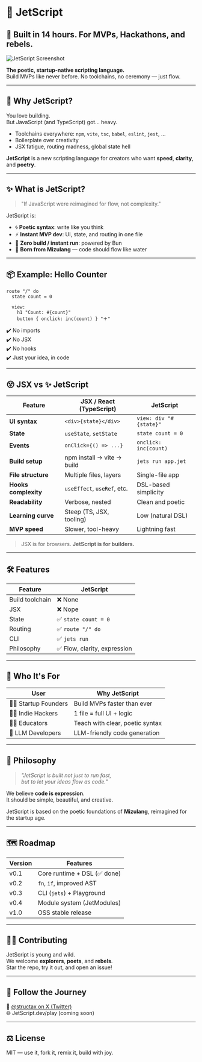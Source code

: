 # 🚀 JetScript

## 🚀 Built in 14 hours. For MVPs, Hackathons, and rebels.

![JetScript Screenshot](https://raw.githubusercontent.com/yourname/jetscript/main/jetscript.png)


**The poetic, startup-native scripting language.**  
Build MVPs like never before. No toolchains, no ceremony — just flow.

---

## 🤯 Why JetScript?

You love building.  
But JavaScript (and TypeScript) got... heavy.

- Toolchains everywhere: `npm`, `vite`, `tsc`, `babel`, `eslint`, `jest`, ...
- Boilerplate over creativity
- JSX fatigue, routing madness, global state hell

**JetScript** is a new scripting language for creators who want **speed**, **clarity**, and **poetry**.

---

## ✨ What is JetScript?

> "If JavaScript were reimagined for flow, not complexity."

JetScript is:

- 🌀 **Poetic syntax**: write like you think
- ⚡️ **Instant MVP dev**: UI, state, and routing in one file
- 🚀 **Zero build / instant run**: powered by Bun
- 🌊 **Born from Mizulang** — code should flow like water

---

## 📦 Example: Hello Counter

```jetscript
route "/" do
  state count = 0

  view:
    h1 "Count: #{count}"
    button { onclick: inc(count) } "＋"
```

✔️ No imports  
✔️ No JSX  
✔️ No hooks  
✔️ Just your idea, in code

---

## 😵 JSX vs ✨ JetScript

| Feature           | JSX / React (TypeScript) | JetScript                  |
|-------------------|---------------------------|----------------------------|
| **UI syntax**     | `<div>{state}</div>`      | `view: div "#{state}"`     |
| **State**         | `useState`, `setState`    | `state count = 0`          |
| **Events**        | `onClick={() => ...}`     | `onclick: inc(count)`      |
| **Build setup**   | npm install → vite → build| `jets run app.jet`         |
| **File structure**| Multiple files, layers    | Single-file app            |
| **Hooks complexity** | `useEffect`, `useRef`, etc. | DSL-based simplicity |
| **Readability**   | Verbose, nested           | Clean and poetic           |
| **Learning curve**| Steep (TS, JSX, tooling)  | Low (natural DSL)          |
| **MVP speed**     | Slower, tool-heavy        | Lightning fast             |

> JSX is for browsers. **JetScript is for builders.**

---


## 🛠 Features

| Feature         | JetScript                 |
|-----------------|---------------------------|
| Build toolchain | ❌ None                    |
| JSX             | ❌ Nope                    |
| State           | ✅ `state count = 0`       |
| Routing         | ✅ `route "/" do`          |
| CLI             | ✅ `jets run`              |
| Philosophy      | ✅ Flow, clarity, expression |

---

## 🎯 Who It's For

| User             | Why JetScript                            |
|------------------|-------------------------------------------|
| 🧑‍🚀 Startup Founders | Build MVPs faster than ever          |
| 🧑‍🎨 Indie Hackers    | 1 file = full UI + logic             |
| 🧑‍🏫 Educators        | Teach with clear, poetic syntax      |
| 🤖 LLM Developers     | LLM-friendly code generation         |

---

## 🌱 Philosophy

> *"JetScript is built not just to run fast,*  
> *but to let your ideas flow as code."*

We believe **code is expression**.  
It should be simple, beautiful, and creative.

JetScript is based on the poetic foundations of **Mizulang**, reimagined for the startup age.

---

## 🗺 Roadmap

| Version | Features                          |
|---------|-----------------------------------|
| v0.1    | Core runtime + DSL (✅ done)      |
| v0.2    | `fn`, `if`, improved AST          |
| v0.3    | CLI (`jets`) + Playground         |
| v0.4    | Module system (JetModules)        |
| v1.0    | OSS stable release                |

---

## 🧑‍💻 Contributing

JetScript is young and wild.  
We welcome **explorers**, **poets**, and **rebels**.  
Star the repo, try it out, and open an issue!

---

## 📡 Follow the Journey

🧵 [@structax on X (Twitter)](https://twitter.com/structax)  
🌐 JetScript.dev/play (coming soon)

---

## ⚖️ License

MIT — use it, fork it, remix it, build with joy.
